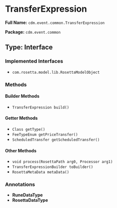 # TransferExpression

**Full Name:** `cdm.event.common.TransferExpression`

**Package:** `cdm.event.common`

## Type: Interface

### Implemented Interfaces

- `com.rosetta.model.lib.RosettaModelObject`

### Methods

#### Builder Methods

- `TransferExpression build()`

#### Getter Methods

- `Class getType()`
- `FeeTypeEnum getPriceTransfer()`
- `ScheduledTransfer getScheduledTransfer()`

#### Other Methods

- `void process(RosettaPath arg0, Processor arg1)`
- `TransferExpressionBuilder toBuilder()`
- `RosettaMetaData metaData()`

### Annotations

- **RuneDataType**
- **RosettaDataType**

